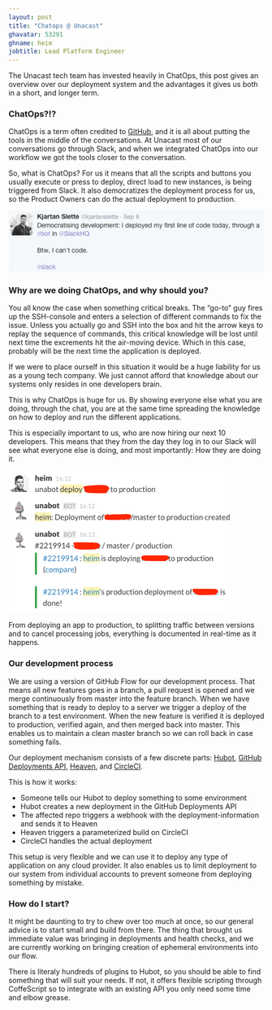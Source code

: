 ```yaml
---
layout: post
title: "Chatops @ Unacast"
ghavatar: 53291
ghname: heim
jobtitle: Lead Platform Engineer
---
```


<div class="message">
  The Unacast tech team has invested heavily in ChatOps, this post gives an overview over our deployment system and the advantages it gives us both in a short, and longer term.
</div>

### ChatOps?!?
ChatOps is a term often credited to <a href="https://www.youtube.com/watch?v=NST3u-GjjFw">GitHub</a>, and it is all about putting the tools in the middle of the conversations. At Unacast most of our conversations go through Slack, and when we integrated ChatOps into our workflow we got the tools closer to the conversation.

So, what is ChatOps? For us it means that all the scripts and buttons you usually execute or press to deploy, direct load to new instances, is being triggered from Slack. It also democratizes the deployment process for us, so the Product Owners can do the actual deployment to production.

![Kjartan deploys](/public/images/kjartan_deploys.png) 


### Why are we doing ChatOps, and why should you?
You all know the case when something critical breaks. The “go-to” guy fires up the SSH-console and enters a selection of different commands to fix the issue. Unless you actually go and SSH into the box and hit the arrow keys to replay the sequence of commands, this critical knowledge will be lost until next time the excrements hit the air-moving device. Which in this case, probably will be the next time the application is deployed. 

If we were to place ourself in this situation it would be a huge liability for us as a young tech company. We just cannot afford that knowledge about our systems only resides in one developers brain. 

This is why ChatOps is huge for us. By showing everyone else what you are doing, through the chat, you are at the same time spreading the knowledge on how to deploy and run the different applications. 

This is especially important to us, who are now hiring our next 10 developers. This means that they from the day they log in to our Slack will see what everyone else is doing, and most importantly: How they are doing it. 

![heim deploys](/public/images/heim_deploys.png)

From deploying an app to production, to splitting traffic between versions and to cancel processing jobs, everything is documented in real-time as it happens.

### Our development process

We are using a version of GitHub Flow for our development process. That means all new features goes in a branch, a pull request is opened and we merge continuously from master into the feature branch. When we have something that is ready to deploy to a server we trigger a deploy of the branch to a test environment. When the new feature is verified it is deployed to production, verified again, and then merged back into master. This enables us to maintain a clean master branch so we can roll back in case something fails.

Our deployment mechanism consists of a few discrete parts: <a href="https://hubot.gitub.com/">Hubot</a>, <a href="https://developer.github.com/v3/repos/deployments/">GitHub Deployments API</a>, <a href="https://github.com/atmos/heaven">Heaven</a>, and <a href="https://circleci.com/">CircleCI</a>.

This is how it works:

* Someone tells our Hubot to deploy something to some environment
* Hubot creates a new deployment in the GitHub Deployments API
* The affected repo triggers a webhook with the deployment-information and sends it to Heaven
* Heaven triggers a parameterized build on CircleCI
* CircleCI handles the actual deployment

This setup is very flexible and we can use it to deploy any type of application on any cloud provider. It also enables us to limit deployment to our system from individual accounts to prevent someone from deploying something by mistake.

### How do I start?

It might be daunting to try to chew over too much at once, so our general advice is to start small and build from there. The thing that brought us immediate value was bringing in deployments and health checks, and we are currently working on bringing creation of ephemeral environments into our flow. 

There is literaly hundreds of plugins to Hubot, so you should be able to find something that will suit your needs. If not, it offers flexible scripting through CoffeScript so to integrate with an existing API you only need some time and elbow grease.



